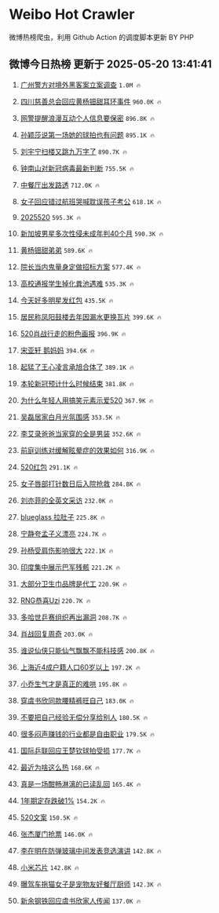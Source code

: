 # Weibo Hot Crawler 



微博热榜爬虫，利用 Github Action 的调度脚本更新 BY PHP 


## 微博今日热榜 更新于 2025-05-20 13:41:41 
1. [广州警方对境外黑客案立案调查](https://s.weibo.com/weibo?q=%23%E5%B9%BF%E5%B7%9E%E8%AD%A6%E6%96%B9%E5%AF%B9%E5%A2%83%E5%A4%96%E9%BB%91%E5%AE%A2%E6%A1%88%E7%AB%8B%E6%A1%88%E8%B0%83%E6%9F%A5%23&t=31&band_rank=1&Refer=top) `1.0M 🔥` 

1. [四川慈善总会回应黄杨钿甜耳环事件](https://s.weibo.com/weibo?q=%23%E5%9B%9B%E5%B7%9D%E6%85%88%E5%96%84%E6%80%BB%E4%BC%9A%E5%9B%9E%E5%BA%94%E9%BB%84%E6%9D%A8%E9%92%BF%E7%94%9C%E8%80%B3%E7%8E%AF%E4%BA%8B%E4%BB%B6%23&t=31&band_rank=2&Refer=top) `960.0K 🔥` 

1. [网警提醒浪漫互动个人信息要保密](https://s.weibo.com/weibo?q=%23%E7%BD%91%E8%AD%A6%E6%8F%90%E9%86%92%E6%B5%AA%E6%BC%AB%E4%BA%92%E5%8A%A8%E4%B8%AA%E4%BA%BA%E4%BF%A1%E6%81%AF%E8%A6%81%E4%BF%9D%E5%AF%86%23&t=31&band_rank=3&Refer=top) `896.8K 🔥` 

1. [孙颖莎说第一场她的球拍也有问题](https://s.weibo.com/weibo?q=%23%E5%AD%99%E9%A2%96%E8%8E%8E%E8%AF%B4%E7%AC%AC%E4%B8%80%E5%9C%BA%E5%A5%B9%E7%9A%84%E7%90%83%E6%8B%8D%E4%B9%9F%E6%9C%89%E9%97%AE%E9%A2%98%23&t=31&band_rank=4&Refer=top) `895.1K 🔥` 

1. [刘宇宁扫楼又跳九万字了](https://s.weibo.com/weibo?q=%23%E5%88%98%E5%AE%87%E5%AE%81%E6%89%AB%E6%A5%BC%E5%8F%88%E8%B7%B3%E4%B9%9D%E4%B8%87%E5%AD%97%E4%BA%86%23&t=31&band_rank=5&Refer=top) `890.7K 🔥` 

1. [钟南山对新冠病毒最新判断](https://s.weibo.com/weibo?q=%23%E9%92%9F%E5%8D%97%E5%B1%B1%E5%AF%B9%E6%96%B0%E5%86%A0%E7%97%85%E6%AF%92%E6%9C%80%E6%96%B0%E5%88%A4%E6%96%AD%23&t=31&band_rank=6&Refer=top) `755.5K 🔥` 

1. [中餐厅出发路透](https://s.weibo.com/weibo?q=%23%E4%B8%AD%E9%A4%90%E5%8E%85%E5%87%BA%E5%8F%91%E8%B7%AF%E9%80%8F%23&t=31&band_rank=7&Refer=top) `712.0K 🔥` 

1. [女子回应错过航班哭喊耽误孩子考公](https://s.weibo.com/weibo?q=%23%E5%A5%B3%E5%AD%90%E5%9B%9E%E5%BA%94%E9%94%99%E8%BF%87%E8%88%AA%E7%8F%AD%E5%93%AD%E5%96%8A%E8%80%BD%E8%AF%AF%E5%AD%A9%E5%AD%90%E8%80%83%E5%85%AC%23&t=31&band_rank=8&Refer=top) `618.1K 🔥` 

1. [2025520](https://s.weibo.com/weibo?q=%232025520%23&t=31&band_rank=9&Refer=top) `595.3K 🔥` 

1. [新加坡男星多次性侵未成年判40个月](https://s.weibo.com/weibo?q=%23%E6%96%B0%E5%8A%A0%E5%9D%A1%E7%94%B7%E6%98%9F%E5%A4%9A%E6%AC%A1%E6%80%A7%E4%BE%B5%E6%9C%AA%E6%88%90%E5%B9%B4%E5%88%A440%E4%B8%AA%E6%9C%88%23&t=31&band_rank=10&Refer=top) `590.3K 🔥` 

1. [黄杨钿甜弟弟](https://s.weibo.com/weibo?q=%23%E9%BB%84%E6%9D%A8%E9%92%BF%E7%94%9C%E5%BC%9F%E5%BC%9F%23&t=31&band_rank=11&Refer=top) `589.6K 🔥` 

1. [院长当内鬼量身定做招标方案](https://s.weibo.com/weibo?q=%23%E9%99%A2%E9%95%BF%E5%BD%93%E5%86%85%E9%AC%BC%E9%87%8F%E8%BA%AB%E5%AE%9A%E5%81%9A%E6%8B%9B%E6%A0%87%E6%96%B9%E6%A1%88%23&t=31&band_rank=12&Refer=top) `577.4K 🔥` 

1. [高校通报学生掉化粪池遇难](https://s.weibo.com/weibo?q=%23%E9%AB%98%E6%A0%A1%E9%80%9A%E6%8A%A5%E5%AD%A6%E7%94%9F%E6%8E%89%E5%8C%96%E7%B2%AA%E6%B1%A0%E9%81%87%E9%9A%BE%23&t=31&band_rank=13&Refer=top) `535.3K 🔥` 

1. [今天好多明星发红包](https://s.weibo.com/weibo?q=%23%E4%BB%8A%E5%A4%A9%E5%A5%BD%E5%A4%9A%E6%98%8E%E6%98%9F%E5%8F%91%E7%BA%A2%E5%8C%85%23&t=31&band_rank=14&Refer=top) `435.5K 🔥` 

1. [居民称凤阳鼓楼去年因漏水更换瓦片](https://s.weibo.com/weibo?q=%23%E5%B1%85%E6%B0%91%E7%A7%B0%E5%87%A4%E9%98%B3%E9%BC%93%E6%A5%BC%E5%8E%BB%E5%B9%B4%E5%9B%A0%E6%BC%8F%E6%B0%B4%E6%9B%B4%E6%8D%A2%E7%93%A6%E7%89%87%23&t=31&band_rank=15&Refer=top) `399.6K 🔥` 

1. [520肖战行走的粉色画报](https://s.weibo.com/weibo?q=%23520%E8%82%96%E6%88%98%E8%A1%8C%E8%B5%B0%E7%9A%84%E7%B2%89%E8%89%B2%E7%94%BB%E6%8A%A5%23&t=31&band_rank=16&Refer=top) `396.9K 🔥` 

1. [宋亚轩 鹅妈妈](https://s.weibo.com/weibo?q=%E5%AE%8B%E4%BA%9A%E8%BD%A9%20%E9%B9%85%E5%A6%88%E5%A6%88&t=31&band_rank=17&Refer=top) `394.6K 🔥` 

1. [起猛了王心凌言承旭合体了](https://s.weibo.com/weibo?q=%23%E8%B5%B7%E7%8C%9B%E4%BA%86%E7%8E%8B%E5%BF%83%E5%87%8C%E8%A8%80%E6%89%BF%E6%97%AD%E5%90%88%E4%BD%93%E4%BA%86%23&t=31&band_rank=18&Refer=top) `389.1K 🔥` 

1. [本轮新冠预计什么时候结束](https://s.weibo.com/weibo?q=%E6%9C%AC%E8%BD%AE%E6%96%B0%E5%86%A0%E9%A2%84%E8%AE%A1%E4%BB%80%E4%B9%88%E6%97%B6%E5%80%99%E7%BB%93%E6%9D%9F&t=31&band_rank=19&Refer=top) `381.8K 🔥` 

1. [为什么年轻人用搞笑元素示爱520](https://s.weibo.com/weibo?q=%E4%B8%BA%E4%BB%80%E4%B9%88%E5%B9%B4%E8%BD%BB%E4%BA%BA%E7%94%A8%E6%90%9E%E7%AC%91%E5%85%83%E7%B4%A0%E7%A4%BA%E7%88%B1520&t=31&band_rank=20&Refer=top) `367.9K 🔥` 

1. [吴磊居家白月光氛围感](https://s.weibo.com/weibo?q=%23%E5%90%B4%E7%A3%8A%E5%B1%85%E5%AE%B6%E7%99%BD%E6%9C%88%E5%85%89%E6%B0%9B%E5%9B%B4%E6%84%9F%23&t=31&band_rank=21&Refer=top) `353.5K 🔥` 

1. [李艾录爸爸当家穿的全是男装](https://s.weibo.com/weibo?q=%E6%9D%8E%E8%89%BE%E5%BD%95%E7%88%B8%E7%88%B8%E5%BD%93%E5%AE%B6%E7%A9%BF%E7%9A%84%E5%85%A8%E6%98%AF%E7%94%B7%E8%A3%85&t=31&band_rank=22&Refer=top) `352.6K 🔥` 

1. [前庭训练对缓解眩晕症的效果如何](https://s.weibo.com/weibo?q=%E5%89%8D%E5%BA%AD%E8%AE%AD%E7%BB%83%E5%AF%B9%E7%BC%93%E8%A7%A3%E7%9C%A9%E6%99%95%E7%97%87%E7%9A%84%E6%95%88%E6%9E%9C%E5%A6%82%E4%BD%95&t=31&band_rank=23&Refer=top) `316.9K 🔥` 

1. [520红包](https://s.weibo.com/weibo?q=520%E7%BA%A2%E5%8C%85&t=31&band_rank=24&Refer=top) `291.1K 🔥` 

1. [女子唇部打针数日后入院抢救](https://s.weibo.com/weibo?q=%23%E5%A5%B3%E5%AD%90%E5%94%87%E9%83%A8%E6%89%93%E9%92%88%E6%95%B0%E6%97%A5%E5%90%8E%E5%85%A5%E9%99%A2%E6%8A%A2%E6%95%91%23&t=31&band_rank=25&Refer=top) `284.8K 🔥` 

1. [刘亦菲的全英文采访](https://s.weibo.com/weibo?q=%23%E5%88%98%E4%BA%A6%E8%8F%B2%E7%9A%84%E5%85%A8%E8%8B%B1%E6%96%87%E9%87%87%E8%AE%BF%23&t=31&band_rank=26&Refer=top) `232.0K 🔥` 

1. [blueglass 拉肚子](https://s.weibo.com/weibo?q=blueglass%20%E6%8B%89%E8%82%9A%E5%AD%90&t=31&band_rank=27&Refer=top) `225.8K 🔥` 

1. [宁静夸孟子义漂亮](https://s.weibo.com/weibo?q=%E5%AE%81%E9%9D%99%E5%A4%B8%E5%AD%9F%E5%AD%90%E4%B9%89%E6%BC%82%E4%BA%AE&t=31&band_rank=28&Refer=top) `224.7K 🔥` 

1. [孙杨受肩伤影响很大](https://s.weibo.com/weibo?q=%23%E5%AD%99%E6%9D%A8%E5%8F%97%E8%82%A9%E4%BC%A4%E5%BD%B1%E5%93%8D%E5%BE%88%E5%A4%A7%23&t=31&band_rank=29&Refer=top) `222.1K 🔥` 

1. [印度集中展示巴军残骸](https://s.weibo.com/weibo?q=%E5%8D%B0%E5%BA%A6%E9%9B%86%E4%B8%AD%E5%B1%95%E7%A4%BA%E5%B7%B4%E5%86%9B%E6%AE%8B%E9%AA%B8&t=31&band_rank=30&Refer=top) `221.2K 🔥` 

1. [大部分卫生巾品牌是代工](https://s.weibo.com/weibo?q=%23%E5%A4%A7%E9%83%A8%E5%88%86%E5%8D%AB%E7%94%9F%E5%B7%BE%E5%93%81%E7%89%8C%E6%98%AF%E4%BB%A3%E5%B7%A5%23&t=31&band_rank=31&Refer=top) `220.9K 🔥` 

1. [RNG恭喜Uzi](https://s.weibo.com/weibo?q=RNG%E6%81%AD%E5%96%9CUzi&t=31&band_rank=32&Refer=top) `220.7K 🔥` 

1. [多哈世乒赛组织再出漏洞](https://s.weibo.com/weibo?q=%23%E5%A4%9A%E5%93%88%E4%B8%96%E4%B9%92%E8%B5%9B%E7%BB%84%E7%BB%87%E5%86%8D%E5%87%BA%E6%BC%8F%E6%B4%9E%23&t=31&band_rank=33&Refer=top) `208.7K 🔥` 

1. [肖战回复周奇](https://s.weibo.com/weibo?q=%23%E8%82%96%E6%88%98%E5%9B%9E%E5%A4%8D%E5%91%A8%E5%A5%87%23&t=31&band_rank=34&Refer=top) `203.0K 🔥` 

1. [谁说仙侠只能仙气飘飘不能科技感](https://s.weibo.com/weibo?q=%E8%B0%81%E8%AF%B4%E4%BB%99%E4%BE%A0%E5%8F%AA%E8%83%BD%E4%BB%99%E6%B0%94%E9%A3%98%E9%A3%98%E4%B8%8D%E8%83%BD%E7%A7%91%E6%8A%80%E6%84%9F&t=31&band_rank=35&Refer=top) `200.8K 🔥` 

1. [上海近4成户籍人口60岁以上](https://s.weibo.com/weibo?q=%23%E4%B8%8A%E6%B5%B7%E8%BF%914%E6%88%90%E6%88%B7%E7%B1%8D%E4%BA%BA%E5%8F%A360%E5%B2%81%E4%BB%A5%E4%B8%8A%23&t=31&band_rank=36&Refer=top) `197.2K 🔥` 

1. [小乔生气才是真正的难哄](https://s.weibo.com/weibo?q=%E5%B0%8F%E4%B9%94%E7%94%9F%E6%B0%94%E6%89%8D%E6%98%AF%E7%9C%9F%E6%AD%A3%E7%9A%84%E9%9A%BE%E5%93%84&t=31&band_rank=37&Refer=top) `195.8K 🔥` 

1. [穿虞书欣同款腰精裤旺自己](https://s.weibo.com/weibo?q=%23%E7%A9%BF%E8%99%9E%E4%B9%A6%E6%AC%A3%E5%90%8C%E6%AC%BE%E8%85%B0%E7%B2%BE%E8%A3%A4%E6%97%BA%E8%87%AA%E5%B7%B1%23&t=31&band_rank=38&Refer=top) `183.0K 🔥` 

1. [不要把自己经验无偿分享给别人](https://s.weibo.com/weibo?q=%E4%B8%8D%E8%A6%81%E6%8A%8A%E8%87%AA%E5%B7%B1%E7%BB%8F%E9%AA%8C%E6%97%A0%E5%81%BF%E5%88%86%E4%BA%AB%E7%BB%99%E5%88%AB%E4%BA%BA&t=31&band_rank=39&Refer=top) `180.5K 🔥` 

1. [很多闷声赚钱的行业都是自由职业](https://s.weibo.com/weibo?q=%E5%BE%88%E5%A4%9A%E9%97%B7%E5%A3%B0%E8%B5%9A%E9%92%B1%E7%9A%84%E8%A1%8C%E4%B8%9A%E9%83%BD%E6%98%AF%E8%87%AA%E7%94%B1%E8%81%8C%E4%B8%9A&t=31&band_rank=40&Refer=top) `179.5K 🔥` 

1. [国际乒联回应王楚钦球拍受损](https://s.weibo.com/weibo?q=%23%E5%9B%BD%E9%99%85%E4%B9%92%E8%81%94%E5%9B%9E%E5%BA%94%E7%8E%8B%E6%A5%9A%E9%92%A6%E7%90%83%E6%8B%8D%E5%8F%97%E6%8D%9F%23&t=31&band_rank=41&Refer=top) `177.7K 🔥` 

1. [最近为啥这么热](https://s.weibo.com/weibo?q=%23%E6%9C%80%E8%BF%91%E4%B8%BA%E5%95%A5%E8%BF%99%E4%B9%88%E7%83%AD%23&t=31&band_rank=42&Refer=top) `168.6K 🔥` 

1. [真是一场酣畅淋漓的已读乱回](https://s.weibo.com/weibo?q=%E7%9C%9F%E6%98%AF%E4%B8%80%E5%9C%BA%E9%85%A3%E7%95%85%E6%B7%8B%E6%BC%93%E7%9A%84%E5%B7%B2%E8%AF%BB%E4%B9%B1%E5%9B%9E&t=31&band_rank=43&Refer=top) `165.4K 🔥` 

1. [1年期定存跌破1%](https://s.weibo.com/weibo?q=%231%E5%B9%B4%E6%9C%9F%E5%AE%9A%E5%AD%98%E8%B7%8C%E7%A0%B41%25%23&t=31&band_rank=44&Refer=top) `154.2K 🔥` 

1. [520文案](https://s.weibo.com/weibo?q=520%E6%96%87%E6%A1%88&t=31&band_rank=45&Refer=top) `150.5K 🔥` 

1. [张杰厦门抢票](https://s.weibo.com/weibo?q=%E5%BC%A0%E6%9D%B0%E5%8E%A6%E9%97%A8%E6%8A%A2%E7%A5%A8&t=31&band_rank=46&Refer=top) `146.0K 🔥` 

1. [李在明在防弹玻璃中间发表竞选演讲](https://s.weibo.com/weibo?q=%23%E6%9D%8E%E5%9C%A8%E6%98%8E%E5%9C%A8%E9%98%B2%E5%BC%B9%E7%8E%BB%E7%92%83%E4%B8%AD%E9%97%B4%E5%8F%91%E8%A1%A8%E7%AB%9E%E9%80%89%E6%BC%94%E8%AE%B2%23&t=31&band_rank=47&Refer=top) `142.8K 🔥` 

1. [小米芯片](https://s.weibo.com/weibo?q=%E5%B0%8F%E7%B1%B3%E8%8A%AF%E7%89%87&t=31&band_rank=48&Refer=top) `142.8K 🔥` 

1. [曝驾车拖猫女子是宠物友好餐厅厨师](https://s.weibo.com/weibo?q=%23%E6%9B%9D%E9%A9%BE%E8%BD%A6%E6%8B%96%E7%8C%AB%E5%A5%B3%E5%AD%90%E6%98%AF%E5%AE%A0%E7%89%A9%E5%8F%8B%E5%A5%BD%E9%A4%90%E5%8E%85%E5%8E%A8%E5%B8%88%23&t=31&band_rank=49&Refer=top) `142.3K 🔥` 

1. [新余钢铁回应虞书欣家人传闻](https://s.weibo.com/weibo?q=%23%E6%96%B0%E4%BD%99%E9%92%A2%E9%93%81%E5%9B%9E%E5%BA%94%E8%99%9E%E4%B9%A6%E6%AC%A3%E5%AE%B6%E4%BA%BA%E4%BC%A0%E9%97%BB%23&t=31&band_rank=50&Refer=top) `137.0K 🔥` 

